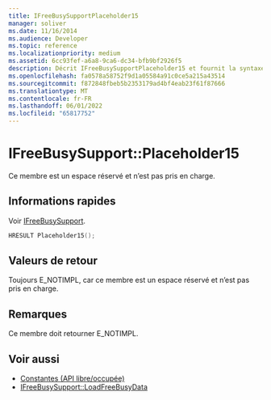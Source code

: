 ```yaml
---
title: IFreeBusySupportPlaceholder15
manager: soliver
ms.date: 11/16/2014
ms.audience: Developer
ms.topic: reference
ms.localizationpriority: medium
ms.assetid: 6cc93fef-a6a8-9ca6-dc34-bfb9bf2926f5
description: Décrit IFreeBusySupportPlaceholder15 et fournit la syntaxe, la valeur de retour et des remarques supplémentaires. Ce membre est un espace réservé et n’est pas pris en charge.
ms.openlocfilehash: fa0578a58752f9d1a05584a91c0ce5a215a43514
ms.sourcegitcommit: f872848fbeb5b2353179ad4bf4eab23f61f87666
ms.translationtype: MT
ms.contentlocale: fr-FR
ms.lasthandoff: 06/01/2022
ms.locfileid: "65817752"
---
```

# <a name="ifreebusysupportplaceholder15"></a>IFreeBusySupport::Placeholder15

Ce membre est un espace réservé et n’est pas pris en charge.
  
## <a name="quick-info"></a>Informations rapides

Voir [IFreeBusySupport](ifreebusysupport.md).
  
```cpp
HRESULT Placeholder15();
```

## <a name="return-values"></a>Valeurs de retour

Toujours E_NOTIMPL, car ce membre est un espace réservé et n’est pas pris en charge.
  
## <a name="remarks"></a>Remarques

Ce membre doit retourner E_NOTIMPL.
  
## <a name="see-also"></a>Voir aussi

- [Constantes (API libre/occupée)](constants-free-busy-api.md)
- [IFreeBusySupport::LoadFreeBusyData](ifreebusysupport-loadfreebusydata.md)

